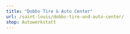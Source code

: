 ```yaml
---
title: "Dobbs Tire & Auto Center"
url: /saint-louis/dobbs-tire-und-auto-center/
shop: Autowerkstatt
---
```

